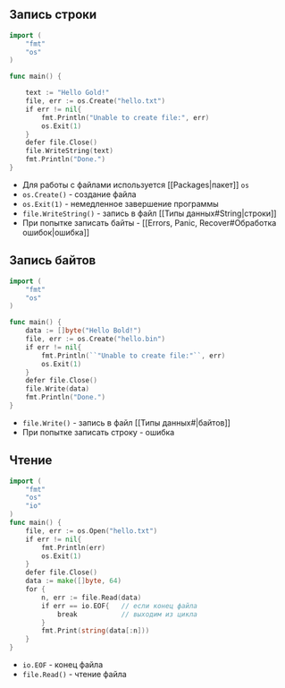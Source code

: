 ## Запись строки

``` go
import (
    "fmt"
	"os"
)

func main() {

    text := "Hello Gold!"
    file, err := os.Create("hello.txt")
    if err != nil{
        fmt.Println("Unable to create file:", err)
        os.Exit(1)
    }
    defer file.Close()
    file.WriteString(text)
    fmt.Println("Done.")
}
```
- Для работы с файлами используется [[Packages|пакет]] `os`
- `os.Create()` - создание файла
- `os.Exit(1)` - немедленное завершение программы
- `file.WriteString()` - запись в файл [[Типы данных#String|строки]]
- При попытке записать байты - [[Errors, Panic, Recover#Обработка ошибок|ошибка]]

## Запись байтов

```go
import (
    "fmt"
    "os"
)

func main() {
    data := []byte("Hello Bold!")
    file, err := os.Create("hello.bin")
    if err != nil{
        fmt.Println(``"Unable to create file:"``, err)
        os.Exit(1)
    }
    defer file.Close()
    file.Write(data)
    fmt.Println("Done.")
}
```
- `file.Write()` - запись в файл [[Типы данных#|байтов]]
- При попытке записать строку - ошибка

## Чтение

``` go
import (
    "fmt"
    "os"
    "io"
)
func main() {
    file, err := os.Open("hello.txt")
    if err != nil{
        fmt.Println(err)
        os.Exit(1)
    }
    defer file.Close()
    data := make([]byte, 64)
    for {
        n, err := file.Read(data)
        if err == io.EOF{   // если конец файла
            break           // выходим из цикла
        }
        fmt.Print(string(data[:n]))
    }
}
```
- `io.EOF` - конец файла
- `file.Read()` - чтение файла